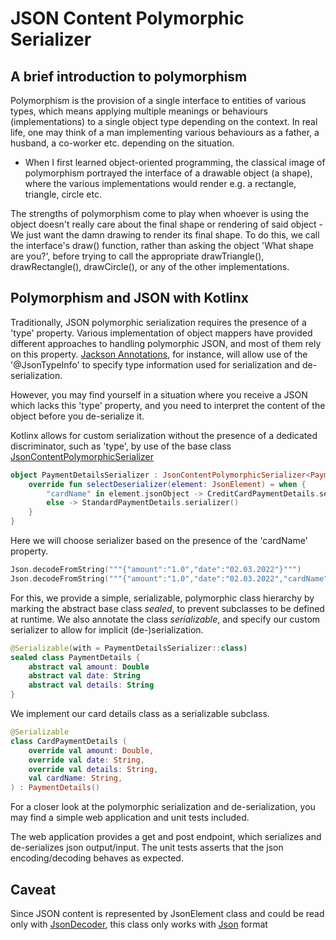 # JSON Content Polymorphic Serializer #

## A brief introduction to polymorphism ##

Polymorphism is the provision of a single interface to entities of various types, which means applying multiple meanings or behaviours (implementations) to a single object type depending on the context.
In real life, one may think of a man implementing various behaviours as a father, a husband, a co-worker etc. depending on the situation.
- When I first learned object-oriented programming, the classical image of polymorphism portrayed the interface of a drawable object (a shape), where the various implementations would render e.g. a rectangle, triangle, circle etc.

The strengths of polymorphism come to play when whoever is using the object doesn't really care about the final shape or rendering of said object - We just want the damn drawing to render its final shape.
To do this, we call the interface's draw() function, rather than asking the object 'What shape are you?', before trying to call the appropriate drawTriangle(), drawRectangle(), drawCircle(), or any of the other implementations. 

## Polymorphism and JSON with Kotlinx ##

Traditionally, JSON polymorphic serialization requires the presence of a 'type' property.
Various implementation of object mappers have provided different approaches to handling polymorphic JSON, and most of them rely on this property.
[Jackson Annotations](https://www.tutorialspoint.com/jackson_annotations/jackson_annotations_jsontypeinfo.htm), for instance, will allow use of the '@JsonTypeInfo' to specify type information used for serialization and de-serialization. 

However, you may find yourself in a situation where you receive a JSON which lacks this 'type' property, and you need to interpret the content of the object before you de-serialize it.

Kotlinx allows for custom serialization without the presence of a dedicated discriminator, such as 'type', by use of the base class [JsonContentPolymorphicSerializer](https://kotlin.github.io/kotlinx.serialization/kotlinx-serialization-json/kotlinx.serialization.json/-json-content-polymorphic-serializer/index.html)

```kotlin
object PaymentDetailsSerializer : JsonContentPolymorphicSerializer<PaymentDetails>(PaymentDetails::class) {
    override fun selectDeserializer(element: JsonElement) = when {
        "cardName" in element.jsonObject -> CreditCardPaymentDetails.serializer()
        else -> StandardPaymentDetails.serializer()
    }
}
```

Here we will choose serializer based on the presence of the 'cardName' property.

```kotlin
Json.decodeFromString("""{"amount":"1.0","date":"02.03.2022"}""")
Json.decodeFromString("""{"amount":"1.0","date":"02.03.2022","cardName":"Scrooge McDuck"}""")
```

For this, we provide a simple, serializable, polymorphic class hierarchy by marking the abstract base class _sealed_, to prevent subclasses to be defined at runtime.
We also annotate the class _serializable_, and specify our custom serializer to allow for implicit (de-)serialization.
```kotlin
@Serializable(with = PaymentDetailsSerializer::class)
sealed class PaymentDetails {
    abstract val amount: Double
    abstract val date: String
    abstract val details: String
}
```

We implement our card details class as a serializable subclass.
```kotlin
@Serializable
class CardPaymentDetails (
    override val amount: Double,
    override val date: String,
    override val details: String,
    val cardName: String,
) : PaymentDetails()
```

For a closer look at the polymorphic serialization and de-serialization, you may find a simple web application and unit tests included.

The web application provides a get and post endpoint, which serializes and de-serializes json output/input.
The unit tests asserts that the json encoding/decoding behaves as expected.

## Caveat ##
Since JSON content is represented by JsonElement class and could be read only with [JsonDecoder](https://kotlin.github.io/kotlinx.serialization/kotlinx-serialization-json/kotlinx.serialization.json/-json-decoder/index.html), this class only works with [Json](https://kotlin.github.io/kotlinx.serialization/kotlinx-serialization-json/kotlinx.serialization.json/-json/index.html) format
